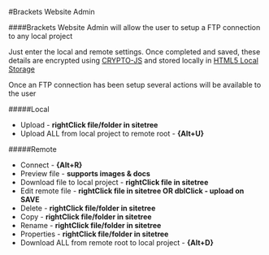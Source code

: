 #Brackets Website Admin

####Brackets Website Admin will allow the user to setup a FTP connection to any local project

Just enter the local and remote settings. Once completed and saved, these details are encrypted using [CRYPTO-JS] and stored locally in [HTML5 Local Storage]

Once an FTP connection has been setup several actions will be available to the user

#####Local
  - Upload - **rightClick file/folder in sitetree**
  - Upload ALL from local project to remote root - **{Alt+U}**

#####Remote
  - Connect - **{Alt+R}**
  - Preview file - **supports images & docs**
  - Download file to local project - **rightClick file in sitetree**
  - Edit remote file - **rightClick file in sitetree OR dblClick - upload on SAVE**
  - Delete - **rightClick file/folder in sitetree**
  - Copy - **rightClick file/folder in sitetree**
  - Rename - **rightClick file/folder in sitetree**
  - Properties - **rightClick file/folder in sitetree**
  - Download ALL from remote root to local project - **{Alt+D}**
  
   [CRYPTO-JS]: <https://www.npmjs.com/package/crypto-js>
   [HTML5 Local Storage]: <http://www.w3schools.com/html/html5_webstorage.asp>
